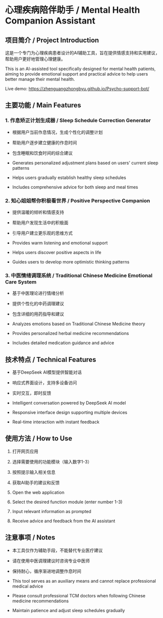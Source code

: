 # 心理疾病陪伴助手 / Mental Health Companion Assistant

## 项目简介 / Project Introduction
这是一个专门为心理疾病患者设计的AI辅助工具，旨在提供情感支持和实用建议，帮助用户更好地管理心理健康。

This is an AI-assisted tool specifically designed for mental health patients, aiming to provide emotional support and practical advice to help users better manage their mental health.

Live demo: https://zhenguangzhongbyu.github.io/Psycho-support-bot/
## 主要功能 / Main Features

### 1. 作息矫正计划生成器 / Sleep Schedule Correction Generator
- 根据用户当前作息情况，生成个性化的调整计划
- 帮助用户逐步建立健康的作息时间
- 包含睡眠和饮食时间的综合建议

- Generates personalized adjustment plans based on users' current sleep patterns
- Helps users gradually establish healthy sleep schedules
- Includes comprehensive advice for both sleep and meal times

### 2. 知心姐姐帮你积极看世界 / Positive Perspective Companion
- 提供温暖的倾听和情感支持
- 帮助用户发现生活中的积极面
- 引导用户建立更乐观的思维方式

- Provides warm listening and emotional support
- Helps users discover positive aspects in life
- Guides users to develop more optimistic thinking patterns

### 3. 中医情绪调理系统 / Traditional Chinese Medicine Emotional Care System
- 基于中医理论进行情绪分析
- 提供个性化的中药调理建议
- 包含详细的用药指导和建议

- Analyzes emotions based on Traditional Chinese Medicine theory
- Provides personalized herbal medicine recommendations
- Includes detailed medication guidance and advice

## 技术特点 / Technical Features
- 基于DeepSeek AI模型提供智能对话
- 响应式界面设计，支持多设备访问
- 实时交互，即时反馈

- Intelligent conversation powered by DeepSeek AI model
- Responsive interface design supporting multiple devices
- Real-time interaction with instant feedback

## 使用方法 / How to Use
1. 打开网页应用
2. 选择需要使用的功能模块（输入数字1-3）
3. 按照提示输入相关信息
4. 获取AI助手的建议和反馈

1. Open the web application
2. Select the desired function module (enter number 1-3)
3. Input relevant information as prompted
4. Receive advice and feedback from the AI assistant

## 注意事项 / Notes
- 本工具仅作为辅助手段，不能替代专业医疗建议
- 请在使用中医调理建议时咨询专业中医师
- 保持耐心，循序渐进地调整作息时间

- This tool serves as an auxiliary means and cannot replace professional medical advice
- Please consult professional TCM doctors when following Chinese medicine recommendations
- Maintain patience and adjust sleep schedules gradually

